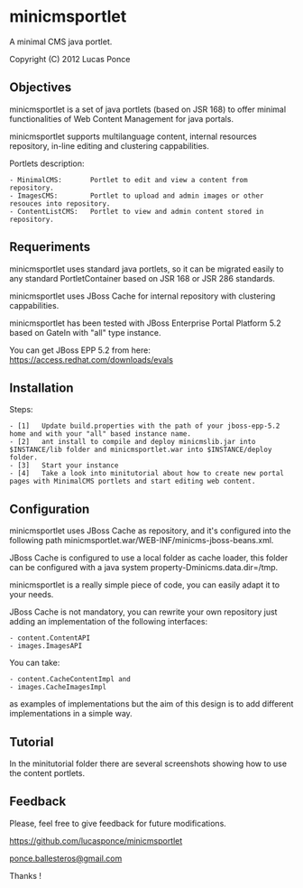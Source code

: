minicmsportlet
==============

A minimal CMS java portlet.

Copyright (C) 2012 	Lucas Ponce 

Objectives
----------

minicmsportlet is a set of java portlets (based on JSR 168) to offer minimal functionalities of Web Content Management for java portals.

minicmsportlet supports multilanguage content, internal resources repository, in-line editing and clustering cappabilities.

Portlets description:

	- MinimalCMS:		Portlet to edit and view a content from repository.
	- ImagesCMS:		Portlet to upload and admin images or other resouces into repository.
	- ContentListCMS:	Portlet to view and admin content stored in repository.

Requeriments
------------

minicmsportlet uses standard java portlets, so it can be migrated easily to any standard PortletContainer based on JSR 168 or JSR 286 standards.

minicmsportlet uses JBoss Cache for internal repository with clustering cappabilities.

minicmsportlet has been tested with JBoss Enterprise Portal Platform 5.2 based on GateIn with "all" type instance.

You can get JBoss EPP 5.2 from here:	https://access.redhat.com/downloads/evals

Installation
------------

Steps:

	- [1]	Update build.properties with the path of your jboss-epp-5.2 home and with your "all" based instance name.
	- [2]	ant install to compile and deploy minicmslib.jar into $INSTANCE/lib folder and minicmsportlet.war into $INSTANCE/deploy folder.
	- [3]	Start your instance
	- [4]	Take a look into minitutorial about how to create new portal pages with MinimalCMS portlets and start editing web content.

Configuration
-------------

minicmsportlet uses JBoss Cache as repository, and it's configured into the following path minicmsportlet.war/WEB-INF/minicms-jboss-beans.xml.

JBoss Cache is configured to use a local folder as cache loader, this folder can be configured with a java system property-Dminicms.data.dir=/tmp.

minicmsportlet is a really simple piece of code, you can easily adapt it to your needs.

JBoss Cache is not mandatory, you can rewrite your own repository just adding an implementation of the following interfaces:

	- content.ContentAPI
	- images.ImagesAPI

You can take:

	- content.CacheContentImpl and 
	- images.CacheImagesImpl 

as examples of implementations but the aim of this design is to add different implementations in a simple way.

Tutorial
--------

In the minitutorial folder there are several screenshots showing how to use the content portlets.

Feedback
--------

Please, feel free to give feedback for future modifications.

https://github.com/lucasponce/minicmsportlet

ponce.ballesteros@gmail.com

Thanks !







	


